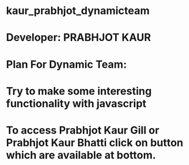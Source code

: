 # kaur_prabhjot_dynamicteam

# Developer: PRABHJOT KAUR

# Plan For Dynamic Team:

# Try to make some interesting functionality with javascript
# To access Prabhjot Kaur Gill or Prabhjot Kaur Bhatti click on button which are available at bottom.

